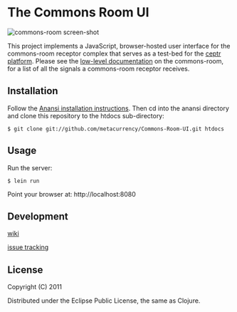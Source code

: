 # The Commons Room UI

![commons-room screen-shot](https://img.skitch.com/20110523-q1sgujimdwp5x6h5r4qmr21r8w.jpg)

This project implements a JavaScript, browser-hosted user interface for the commons-room receptor complex that serves as a test-bed for the [ceptr platform](https://github.com/zippy/anansi).  Please see the [low-level documentation](https://github.com/zippy/anansi/blob/master/README-commons-room.markdown) on the commons-room, for a list of all the signals a commons-room receptor receives.

## Installation

Follow the [Anansi installation instructions](https://github.com/zippy/anansi).  Then cd into the anansi directory and clone this repository to the htdocs sub-directory:

    $ git clone git://github.com/metacurrency/Commons-Room-UI.git htdocs

## Usage

Run the server:

    $ lein run

Point your browser at: http://localhost:8080


## Development

[wiki](https://github.com/zippy/anansi/wiki)

[issue tracking](https://secure.bettermeans.com/projects/1157)


## License

Copyright (C) 2011

Distributed under the Eclipse Public License, the same as Clojure.

